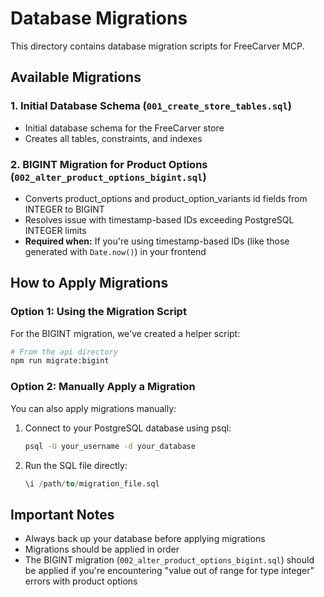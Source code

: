 # Database Migrations

This directory contains database migration scripts for FreeCarver MCP.

## Available Migrations

### 1. Initial Database Schema (`001_create_store_tables.sql`)

-   Initial database schema for the FreeCarver store
-   Creates all tables, constraints, and indexes

### 2. BIGINT Migration for Product Options (`002_alter_product_options_bigint.sql`)

-   Converts product_options and product_option_variants id fields from INTEGER to BIGINT
-   Resolves issue with timestamp-based IDs exceeding PostgreSQL INTEGER limits
-   **Required when:** If you're using timestamp-based IDs (like those generated with `Date.now()`) in your frontend

## How to Apply Migrations

### Option 1: Using the Migration Script

For the BIGINT migration, we've created a helper script:

```bash
# From the api directory
npm run migrate:bigint
```

### Option 2: Manually Apply a Migration

You can also apply migrations manually:

1. Connect to your PostgreSQL database using psql:

    ```bash
    psql -U your_username -d your_database
    ```

2. Run the SQL file directly:
    ```sql
    \i /path/to/migration_file.sql
    ```

## Important Notes

-   Always back up your database before applying migrations
-   Migrations should be applied in order
-   The BIGINT migration (`002_alter_product_options_bigint.sql`) should be applied if you're encountering "value out of range for type integer" errors with product options
